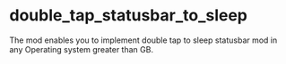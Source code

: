 # double_tap_statusbar_to_sleep
The mod enables you to implement double tap to sleep statusbar mod in any Operating system greater than GB.
